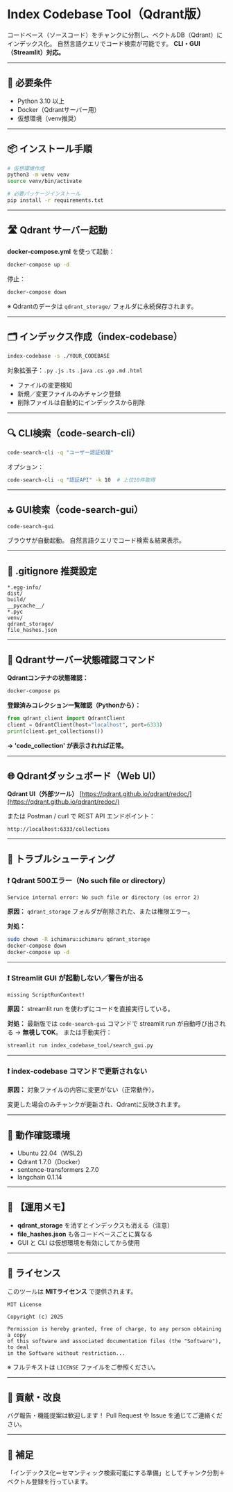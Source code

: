 # Index Codebase Tool（Qdrant版）

コードベース（ソースコード）をチャンクに分割し、ベクトルDB（Qdrant）にインデックス化。
自然言語クエリでコード検索が可能です。
**CLI・GUI（Streamlit）対応。**

---

## 🔧 必要条件

* Python 3.10 以上
* Docker（Qdrantサーバー用）
* 仮想環境（venv推奨）

---

## 📦 インストール手順

```bash
# 仮想環境作成
python3 -m venv venv
source venv/bin/activate

# 必要パッケージインストール
pip install -r requirements.txt
```

---

## 🛣 Qdrant サーバー起動

**docker-compose.yml** を使って起動：

```bash
docker-compose up -d
```

停止：

```bash
docker-compose down
```

※ Qdrantのデータは `qdrant_storage/` フォルダに永続保存されます。

---

## 🗂 インデックス作成（index-codebase）

```bash
index-codebase -s ./YOUR_CODEBASE
```

対象拡張子：`.py` `.js` `.ts` `.java` `.cs` `.go` `.md` `.html`

* ファイルの変更検知
* 新規／変更ファイルのみチャンク登録
* 削除ファイルは自動的にインデックスから削除

---

## 🔍 CLI検索（code-search-cli）

```bash
code-search-cli -q "ユーザー認証処理"
```

オプション：

```bash
code-search-cli -q "認証API" -k 10  # 上位10件取得
```

---

## 🔝 GUI検索（code-search-gui）

```bash
code-search-gui
```

ブラウザが自動起動。
自然言語クエリでコード検索＆結果表示。

---

## 📝 .gitignore 推奨設定

```plaintext
*.egg-info/
dist/
build/
__pycache__/
*.pyc
venv/
qdrant_storage/
file_hashes.json
```

---

## 🔎 Qdrantサーバー状態確認コマンド

**Qdrantコンテナの状態確認：**

```bash
docker-compose ps
```

**登録済みコレクション一覧確認（Pythonから）：**

```python
from qdrant_client import QdrantClient
client = QdrantClient(host="localhost", port=6333)
print(client.get_collections())
```

**→ 'code\_collection' が表示されれば正常。**

---

## 🌐 Qdrantダッシュボード（Web UI）

**Qdrant UI（外部ツール）**
[https://qdrant.github.io/qdrant/redoc/](https://qdrant.github.io/qdrant/redoc/)

または Postman / curl で REST API エンドポイント：

```plaintext
http://localhost:6333/collections
```

---

## 🛐 トラブルシューティング

### ❗ Qdrant 500エラー（No such file or directory）

```plaintext
Service internal error: No such file or directory (os error 2)
```

**原因：**
`qdrant_storage` フォルダが削除された、または権限エラー。

**対処：**

```bash
sudo chown -R ichimaru:ichimaru qdrant_storage
docker-compose down
docker-compose up -d
```

---

### ❗ Streamlit GUI が起動しない／警告が出る

```plaintext
missing ScriptRunContext!
```

**原因：**
streamlit run を使わずにコードを直接実行している。

**対処：**
最新版では `code-search-gui` コマンドで streamlit run が自動呼び出される → **無視してOK**。
または手動実行：

```bash
streamlit run index_codebase_tool/search_gui.py
```

---

### ❗ index-codebase コマンドで更新されない

**原因：**
対象ファイルの内容に変更がない（正常動作）。

変更した場合のみチャンクが更新され、Qdrantに反映されます。

---

## 📅 動作確認環境

* Ubuntu 22.04（WSL2）
* Qdrant 1.7.0（Docker）
* sentence-transformers 2.7.0
* langchain 0.1.14

---

## 🔧 【運用メモ】

* **qdrant\_storage** を消すとインデックスも消える（注意）
* **file\_hashes.json** も各コードベースごとに異なる
* GUI と CLI は仮想環境を有効にしてから使用

---

## 📄 ライセンス

このツールは **MITライセンス** で提供されます。

```plaintext
MIT License

Copyright (c) 2025

Permission is hereby granted, free of charge, to any person obtaining a copy
of this software and associated documentation files (the "Software"), to deal
in the Software without restriction...
```

※ フルテキストは `LICENSE` ファイルをご参照ください。

---

## 🌟 貢献・改良

バグ報告・機能提案は歓迎します！
Pull Request や Issue を通じてご連絡ください。

---

## 🔹 補足

「インデックス化＝セマンティック検索可能にする準備」としてチャンク分割＋ベクトル登録を行っています。
